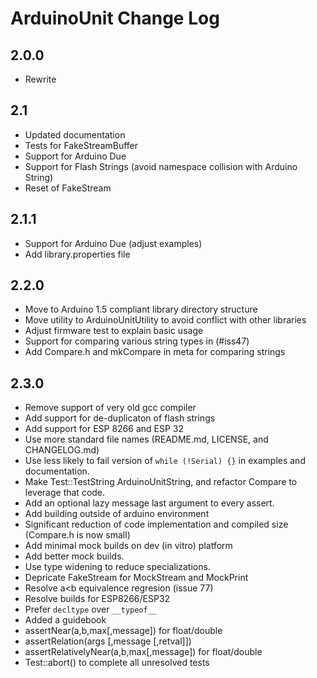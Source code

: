 # ArduinoUnit Change Log

## 2.0.0

* Rewrite

## 2.1

* Updated documentation
* Tests for FakeStreamBuffer
* Support for Arduino Due
* Support for Flash Strings (avoid namespace collision with Arduino String)
* Reset of FakeStream

## 2.1.1

* Support for Arduino Due (adjust examples)
* Add library.properties file

## 2.2.0

* Move to Arduino 1.5 compliant library directory structure
* Move utility to ArduinoUnitUtility to avoid conflict with other libraries
* Adjust firmware test to explain basic usage
* Support for comparing various string types in (#iss47)
* Add Compare.h and mkCompare in meta for comparing strings

## 2.3.0

* Remove support of very old gcc compiler
* Add support for de-duplicaton of flash strings
* Add support for ESP 8266 and ESP 32
* Use more standard file names (README.md, LICENSE, and CHANGELOG.md)
* Use less likely to fail version of `while (!Serial) {}` in examples and documentation.
* Make Test::TestString ArduinoUnitString, and refactor Compare to leverage that code.
* Add an optional lazy message last argument to every assert.
* Add building outside of arduino environment
* Significant reduction of code implementation and compiled size (Compare.h is now small)
* Add minimal mock builds on dev (in vitro) platform
* Add better mock builds.
* Use type widening to reduce specializations.
* Depricate FakeStream for MockStream and MockPrint
* Resolve a<b equivalence regresion (issue 77)
* Resolve builds for ESP8266/ESP32
* Prefer `decltype` over `__typeof__`
* Added a guidebook
* assertNear(a,b,max[,message]) for float/double
* assertRelation(args [,message [,retval]])
* assertRelativelyNear(a,b,max[,message]) for float/double
* Test::abort() to complete all unresolved tests

